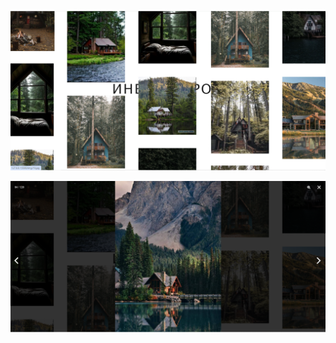 ![alt text](https://github.com/Dropeone/investroy/blob/main/foto-project/1.PNG)



![alt text](https://github.com/Dropeone/investroy/blob/main/foto-project/2.PNG)
